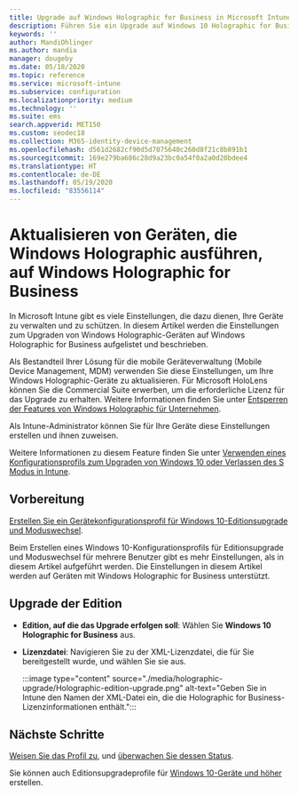 ```yaml
---
title: Upgrade auf Windows Holographic for Business in Microsoft Intune – Azure | Microsoft-Dokumentation
description: Führen Sie ein Upgrade auf Windows 10 Holographic for Business mithilfe eines Gerätekonfigurationsprofils in Microsoft Intune aus.
keywords: ''
author: MandiOhlinger
ms.author: mandia
manager: dougeby
ms.date: 05/18/2020
ms.topic: reference
ms.service: microsoft-intune
ms.subservice: configuration
ms.localizationpriority: medium
ms.technology: ''
ms.suite: ems
search.appverid: MET150
ms.custom: seodec18
ms.collection: M365-identity-device-management
ms.openlocfilehash: d561d2682cf90d5d7075640c260d8f21c8b891b1
ms.sourcegitcommit: 169e279ba686c28d9a23bc0a54f0a2a0d20bdee4
ms.translationtype: HT
ms.contentlocale: de-DE
ms.lasthandoff: 05/19/2020
ms.locfileid: "83556114"
---
```

# <a name="upgrade-devices-running-windows-holographic-to-windows-holographic-for-business"></a>Aktualisieren von Geräten, die Windows Holographic ausführen, auf Windows Holographic for Business

In Microsoft Intune gibt es viele Einstellungen, die dazu dienen, Ihre Geräte zu verwalten und zu schützen. In diesem Artikel werden die Einstellungen zum Upgraden von Windows Holographic-Geräten auf Windows Holographic for Business aufgelistet und beschrieben.

Als Bestandteil Ihrer Lösung für die mobile Geräteverwaltung (Mobile Device Management, MDM) verwenden Sie diese Einstellungen, um Ihre Windows Holographic-Geräte zu aktualisieren. Für Microsoft HoloLens können Sie die Commercial Suite erwerben, um die erforderliche Lizenz für das Upgrade zu erhalten. Weitere Informationen finden Sie unter [Entsperren der Features von Windows Holographic für Unternehmen](https://docs.microsoft.com/hololens/hololens1-upgrade-enterprise).

Als Intune-Administrator können Sie für Ihre Geräte diese Einstellungen erstellen und ihnen zuweisen.

Weitere Informationen zu diesem Feature finden Sie unter [Verwenden eines Konfigurationsprofils zum Upgraden von Windows 10 oder Verlassen des S Modus in Intune](edition-upgrade-configure-windows-10.md).

## <a name="before-you-begin"></a>Vorbereitung

[Erstellen Sie ein Gerätekonfigurationsprofil für Windows 10-Editionsupgrade und Moduswechsel](edition-upgrade-configure-windows-10.md#create-the-profile).

Beim Erstellen eines Windows 10-Konfigurationsprofils für Editionsupgrade und Moduswechsel für mehrere Benutzer gibt es mehr Einstellungen, als in diesem Artikel aufgeführt werden. Die Einstellungen in diesem Artikel werden auf Geräten mit Windows Holographic for Business unterstützt.

## <a name="edition-upgrade"></a>Upgrade der Edition

- **Edition, auf die das Upgrade erfolgen soll**: Wählen Sie **Windows 10 Holographic for Business** aus.
- **Lizenzdatei**: Navigieren Sie zu der XML-Lizenzdatei, die für Sie bereitgestellt wurde, und wählen Sie sie aus.

  :::image type="content" source="./media/holographic-upgrade/Holographic-edition-upgrade.png" alt-text="Geben Sie in Intune den Namen der XML-Datei ein, die die Holographic for Business-Lizenzinformationen enthält.":::

## <a name="next-steps"></a>Nächste Schritte

[Weisen Sie das Profil zu](device-profile-assign.md), und [überwachen Sie dessen Status](device-profile-monitor.md).

Sie können auch Editionsupgradeprofile für [Windows 10-Geräte und höher](edition-upgrade-windows-settings.md) erstellen.
